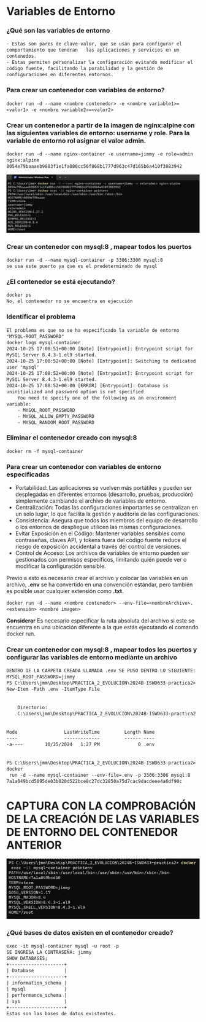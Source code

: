 # Variables de Entorno
### ¿Qué son las variables de entorno
```
- Estas son pares de clave-valor, que se usan para configurar el comportamiento que tendran   las aplicaciones y servicios en un contenedos.
- Estas permiten personalizar la configuración evitando modificar el código fuente, facilitando la porabilidad y la gestión de configuraciones en diferentes entornos.
```

### Para crear un contenedor con variables de entorno?

```
docker run -d --name <nombre contenedor> -e <nombre variable1>=<valor1> -e <nombre variable2>=<valor2>
```

### Crear un contenedor a partir de la imagen de nginx:alpine con las siguientes variables de entorno: username y role. Para la variable de entorno rol asignar el valor admin.
```
docker run -d --name nginx-container -e username=jimmy -e role=admin nginx:alpine
8054e79baaaeb9883f1e1fa086cc56f868b1777d963c47d165b6a410f3883942
```

![Imagen](img/comprobacionvariablesentorno.png)

### Crear un contenedor con mysql:8 , mapear todos los puertos
```
docker run -d --name mysql-container -p 3306:3306 mysql:8
se usa este puerto ya que es el predeterminado de mysql
```
### ¿El contenedor se está ejecutando?
```
docker ps
No, el contenedor no se encuentra en ejecución
```

### Identificar el problema
```
El problema es que no se ha especificado la variable de entorno "MYSQL-ROOT_PASSWORD"
docker logs mysql-container
2024-10-25 17:08:51+00:00 [Note] [Entrypoint]: Entrypoint script for MySQL Server 8.4.3-1.el9 started.
2024-10-25 17:08:52+00:00 [Note] [Entrypoint]: Switching to dedicated user 'mysql'
2024-10-25 17:08:52+00:00 [Note] [Entrypoint]: Entrypoint script for MySQL Server 8.4.3-1.el9 started.
2024-10-25 17:08:52+00:00 [ERROR] [Entrypoint]: Database is uninitialized and password option is not specified
    You need to specify one of the following as an environment variable:
    - MYSQL_ROOT_PASSWORD
    - MYSQL_ALLOW_EMPTY_PASSWORD
    - MYSQL_RANDOM_ROOT_PASSWORD
```
### Eliminar el contenedor creado con mysql:8 
```
docker rm -f mysql-container
```
### Para crear un contenedor con variables de entorno especificadas
- Portabilidad: Las aplicaciones se vuelven más portátiles y pueden ser desplegadas en diferentes entornos (desarrollo, pruebas, producción) simplemente cambiando el archivo de variables de entorno.
- Centralización: Todas las configuraciones importantes se centralizan en un solo lugar, lo que facilita la gestión y auditoría de las configuraciones.
- Consistencia: Asegura que todos los miembros del equipo de desarrollo o los entornos de despliegue utilicen las mismas configuraciones.
- Evitar Exposición en el Código: Mantener variables sensibles como contraseñas, claves API, y tokens fuera del código fuente reduce el riesgo de exposición accidental a través del control de versiones.
- Control de Acceso: Los archivos de variables de entorno pueden ser gestionados con permisos específicos, limitando quién puede ver o modificar la configuración sensible.

Previo a esto es necesario crear el archivo y colocar las variables en un archivo, **.env** se ha convertido en una convención estándar, pero también es posible usar cualquier extensión como **.txt**.
```
docker run -d --name <nombre contenedor> --env-file=<nombreArchivo>.<extensión> <nombre imagen>
```
**Considerar**
Es necesario especificar la ruta absoluta del archivo si este se encuentra en una ubicación diferente a la que estás ejecutando el comando docker run.

### Crear un contenedor con mysql:8 , mapear todos los puertos y configurar las variables de entorno mediante un archivo
```
DENTRO DE LA CARPETA CREADA LLAMADA .env SE PUSO DENTRO LO SIGUIENTE: MYSQL_ROOT_PASSWORD=jimmy
PS C:\Users\jmm\Desktop\PRACTICA_2_EVOLUCION\2024B-ISWD633-practica2> New-Item -Path .env -ItemType File


    Directorio:
    C:\Users\jmm\Desktop\PRACTICA_2_EVOLUCION\2024B-ISWD633-practica2


Mode                 LastWriteTime         Length Name
----                 -------------         ------ ----
-a----        10/25/2024   1:27 PM              0 .env


PS C:\Users\jmm\Desktop\PRACTICA_2_EVOLUCION\2024B-ISWD633-practica2> docker
 run -d --name mysql-container --env-file=.env -p 3306:3306 mysql:8
7a1a049bcd5095de03b020d522bce8c27dc32850a75d7cac9dacdeee4a6df90c
```

# CAPTURA CON LA COMPROBACIÓN DE LA CREACIÓN DE LAS VARIABLES DE ENTORNO DEL CONTENEDOR ANTERIOR 
![Imagen](img/mysqlprintenv.png)

### ¿Qué bases de datos existen en el contenedor creado?
```
exec -it mysql-container mysql -u root -p
SE INGRESA LA CONTRASEÑA: jimmy
SHOW DATABASES;
+--------------------+
| Database           |
+--------------------+
| information_schema |
| mysql              |
| performance_schema |
| sys                |
+--------------------+
Estas son las bases de datos existentes.
```